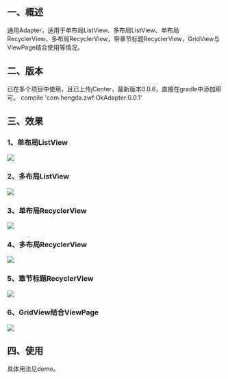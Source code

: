 ## 一、概述
通用Adapter，适用于单布局ListView、多布局ListView、单布局RecyclerView，多布局RecyclerView，带章节标题RecyclerView，GridView与ViewPage结合使用等情况。
## 二、版本
已在多个项目中使用，且已上传jCenter，最新版本0.0.6，直接在gradle中添加即可。
compile 'com.hengda.zwf:OkAdapter:0.0.1'
## 三、效果
### 1、单布局ListView
![](http://oksdjdocc.bkt.clouddn.com/17-2-3/89062263-file_1486106094623_13cca.png)
### 2、多布局ListView
![](http://oksdjdocc.bkt.clouddn.com/17-2-3/95414587-file_1486106094743_467a.png)
### 3、单布局RecyclerView
![](http://oksdjdocc.bkt.clouddn.com/17-2-3/7801613-file_1486106094857_1789f.png)
### 4、多布局RecyclerView
![](http://oksdjdocc.bkt.clouddn.com/17-2-3/51561209-file_1486106094971_210f.png)
### 5、章节标题RecyclerView
![](http://oksdjdocc.bkt.clouddn.com/17-2-3/79560240-file_1486106095086_dd99.png)
### 6、GridView结合ViewPage
![](http://oksdjdocc.bkt.clouddn.com/17-2-3/4686495-file_1486106094388_21d9.png)
## 四、使用
具体用法见demo。
